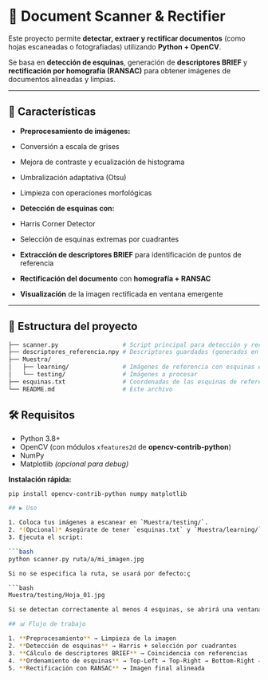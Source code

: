 # 📄 Document Scanner & Rectifier

Este proyecto permite **detectar, extraer y rectificar documentos** (como hojas escaneadas o fotografiadas) utilizando **Python + OpenCV**.

Se basa en **detección de esquinas**, generación de **descriptores BRIEF** y **rectificación por homografía (RANSAC)** para obtener imágenes de documentos alineadas y limpias.

---

## 🚀 Características

-  **Preprocesamiento de imágenes:**
  - Conversión a escala de grises
  - Mejora de contraste y ecualización de histograma
  - Umbralización adaptativa (Otsu)
  - Limpieza con operaciones morfológicas

-  **Detección de esquinas con:**
  - Harris Corner Detector
  - Selección de esquinas extremas por cuadrantes

-  **Extracción de descriptores BRIEF** para identificación de puntos de referencia  
-  **Rectificación del documento** con **homografía + RANSAC**  
-  **Visualización** de la imagen rectificada en ventana emergente

---

## 📂 Estructura del proyecto

```bash
├── scanner.py                  # Script principal para detección y rectificación
├── descriptores_referencia.npy # Descriptores guardados (generados en la primera ejecución)
├── Muestra/
│   ├── learning/               # Imágenes de referencia con esquinas etiquetadas
│   └── testing/                # Imágenes a procesar
├── esquinas.txt                # Coordenadas de las esquinas de referencia
└── README.md                   # Este archivo
```

## 🛠️ Requisitos

- Python 3.8+
- OpenCV (con módulos `xfeatures2d` de **opencv-contrib-python**)
- NumPy
- Matplotlib *(opcional para debug)*

**Instalación rápida:**

```bash
pip install opencv-contrib-python numpy matplotlib

## ▶️ Uso

1. Coloca tus imágenes a escanear en `Muestra/testing/`.
2. *(Opcional)* Asegúrate de tener `esquinas.txt` y `Muestra/learning/` para generar descriptores de referencia.
3. Ejecuta el script:

```bash
python scanner.py ruta/a/mi_imagen.jpg

Si no se especifica la ruta, se usará por defecto:ç

```bash
Muestra/testing/Hoja_01.jpg

Si se detectan correctamente al menos 4 esquinas, se abrirá una ventana con la imagen rectificada.

## 📊 Flujo de trabajo

1. **Preprocesamiento** → Limpieza de la imagen  
2. **Detección de esquinas** → Harris + selección por cuadrantes  
3. **Cálculo de descriptores BRIEF** → Coincidencia con referencias  
4. **Ordenamiento de esquinas** → Top-Left → Top-Right → Bottom-Right → Bottom-Left  
5. **Rectificación con RANSAC** → Imagen final alineada
